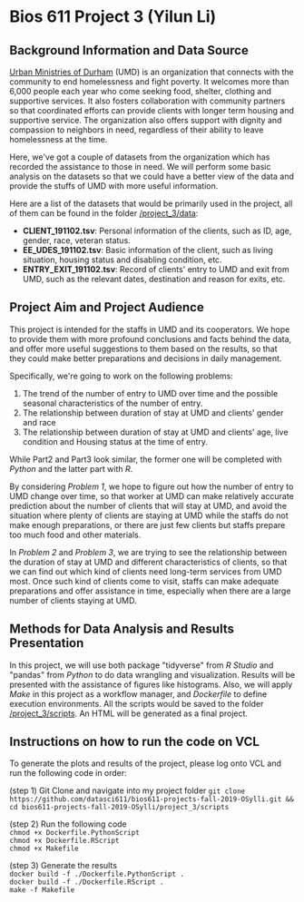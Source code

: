 **Bios 611 Project 3** (Yilun Li)
===

## Background Information and Data Source

[Urban Ministries of Durham](http://www.umdurham.org/) (UMD) is an organization that connects with the community to end homelessness and fight poverty. It welcomes more than 6,000 people each year who come seeking food, shelter, clothing and supportive services. It also fosters collaboration with community partners so that coordinated efforts can provide clients with longer term housing and supportive service. The organization also offers support with dignity and compassion to neighbors in need, regardless of their ability to leave homelessness at the time.  

Here, we've got a couple of datasets from the organization which has recorded the assistance to those in need. We will perform some basic analysis on the datasets so that we could have a better view of the data and provide the stuffs of UMD with more useful information.

Here are a list of the datasets that would be primarily used in the project, all of them can be found in the folder [/project_3/data](https://github.com/datasci611/bios611-projects-fall-2019-OSylli/tree/master/project_3/data):   
  * **CLIENT_191102.tsv**: Personal information of the clients, such as ID, age, gender, race, veteran status.   
  * **EE_UDES_191102.tsv**: Basic information of the client, such as living situation, housing status and disabling condition, etc.    
  * **ENTRY_EXIT_191102.tsv**: Record of clients' entry to UMD and exit from UMD, such as the relevant dates, destination and reason for exits, etc.   
  
## Project Aim and Project Audience

This project is intended for the staffs in UMD and its cooperators. We hope to provide them with more profound conclusions and facts behind the data, and offer more useful suggestions to them based on the results, so that they could make better preparations and decisions in daily management.

Specifically, we're going to work on the following problems:   
1) The trend of the number of entry to UMD over time and the possible seasonal characteristics of the number of entry.   
2) The relationship between duration of stay at UMD and clients' gender and race   
3) The relationship between duration of stay at UMD and clients' age, live condition and Housing status at the time of entry.

While Part2 and Part3 look similar, the former one will be completed with *Python* and the latter part with *R*.

By considering *Problem 1*, we hope to figure out how the number of entry to UMD change over time, so that worker at UMD can make relatively accurate prediction about the number of clients that will stay at UMD, and avoid the situation where plenty of clients are staying at UMD while the staffs do not make enough preparations, or there are just few clients but staffs prepare too much food and other materials.

In *Problem 2* and *Problem 3*, we are trying to see the relationship between the duration of stay at UMD and different characteristics of clients, so that we can find out which kind of clients need long-term services from UMD most. Once such kind of clients come to visit, staffs can make adequate preparations and offer assistance in time, especially when there are a large number of clients staying at UMD.

## Methods for Data Analysis and Results Presentation

In this project, we will use both package "tidyverse" from *R Studio* and "pandas" from *Python* to do data wrangling and visualization. Results will be presented with the assistance of figures like histograms. Also, we will apply *Make* in this project as a workflow manager, and *Dockerfile* to define execution environments. All the scripts would be saved to the folder [/project_3/scripts](https://github.com/datasci611/bios611-projects-fall-2019-OSylli/tree/master/project_3/scripts). An HTML will be generated as a final project.

## Instructions on how to run the code on VCL
To generate the plots and results of the project, please log onto VCL and run the following code in order:

(step 1) Git Clone and navigate into my project folder
`git clone https://github.com/datasci611/bios611-projects-fall-2019-OSylli.git && cd bios611-projects-fall-2019-OSylli/project_3/scripts`

(step 2) Run the following code  
`chmod +x Dockerfile.PythonScript`  
`chmod +x Dockerfile.RScript`  
`chmod +x Makefile`  

(step 3) Generate the results  
`docker build -f ./Dockerfile.PythonScript .`  
`docker build -f ./Dockerfile.RScript .`  
`make -f Makefile`  
